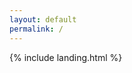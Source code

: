 ```yaml
---
layout: default
permalink: /
---
```


{% include landing.html %}

<body background=
"https://images.hdqwalls.com/wallpapers/blured-background.jpg">
</body>

